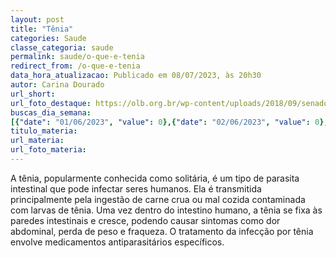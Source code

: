 ```yaml
---
layout: post
title: "Tênia"
categories: Saude
classe_categoria: saude
permalink: saude/o-que-e-tenia
redirect_from: /o-que-e-tenia
data_hora_atualizacao: Publicado em 08/07/2023, às 20h30
autor: Carina Dourado
url_short: 
url_foto_destaque: https://olb.org.br/wp-content/uploads/2018/09/senador.jpg
buscas_dia_semana: 
[{"date": "01/06/2023", "value": 0},{"date": "02/06/2023", "value": 0},{"date": "03/06/2023", "value": 0},{"date": "04/06/2023", "value": 5},{"date": "05/06/2023", "value": 20},{"date": "06/06/2023", "value": 30},{"date": "07/06/2023", "value": 15}]
titulo_materia: 
url_materia: 
url_foto_materia: 
---
```

A tênia, popularmente conhecida como solitária, é um tipo de parasita intestinal que pode infectar seres humanos. Ela é transmitida principalmente pela ingestão de carne crua ou mal cozida contaminada com larvas de tênia. Uma vez dentro do intestino humano, a tênia se fixa às paredes intestinais e cresce, podendo causar sintomas como dor abdominal, perda de peso e fraqueza. O tratamento da infecção por tênia envolve medicamentos antiparasitários específicos.

